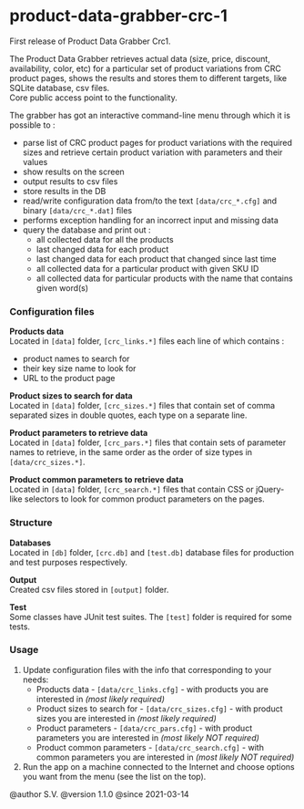 # product-data-grabber-crc-1
First release of Product Data Grabber Crc1.

 The Product Data Grabber retrieves actual data (size, price, discount, availability, color, etc) for a particular set
 of product variations from CRC product pages, shows the results and stores them to different targets, like SQLite database, csv files.
 <br>Core public access point to the functionality.<br>
 <p>The grabber has got an interactive command-line menu through which it is possible to :</p>
 <ul>
    <li>parse list of CRC product pages for product variations with the required sizes and retrieve
    certain product variation with parameters and their values</li>
    <li>show results on the screen</li>
    <li>output results to csv files</li>
    <li>store results in the DB</li>
    <li>read/write configuration data from/to the text <code>[data/crc_*.cfg]</code> and binary <code>[data/crc_*.dat]</code> files</li>
    <li>performs exception handling for an incorrect input and missing data</li>
    <li>query the database and print out :
    <ul style="list-style-type: circle;">
        <li>all collected data for all the products</li>
        <li>last changed data for each product</li>
        <li>last changed data for each product that changed since last time</li>
        <li>all collected data for a particular product with given SKU ID</li>
        <li>all collected data for particular products with the name that contains given word(s)</li>
    </ul>
 </li>
 </ul>
 <h3>Configuration files</h3>
 <b>Products data</b><br>
 Located in <code>[data]</code> folder, <code>[crc_links.*]</code> files each line of which contains :
 <ul><li>product names to search for</li><li>their key size name to look for</li><li>URL to the product page</li></ul>
 <p>
 <b>Product sizes to search for data</b><br>
 Located in <code>[data]</code> folder, <code>[crc_sizes.*]</code> files that contain
 set of comma separated sizes in double quotes, each type on a separate line.
 </p>
 <p>
 <b>Product parameters to retrieve data</b><br>
 Located in <code>[data]</code> folder, <code>[crc_pars.*]</code> files that contain
 sets of parameter names to retrieve, in the same order as the order of size types in <code>[data/crc_sizes.*]</code>.
 </p>
 <p>
 <b>Product common parameters to retrieve data</b><br>
 Located in <code>[data]</code> folder, <code>[crc_search.*]</code> files that contain
 CSS or jQuery-like selectors to look for common product parameters on the pages.
 </p>
 
 <h3>Structure</h3>
 <p>
 <b>Databases</b><br>
 Located in <code>[db]</code> folder, <code>[crc.db]</code> and <code>[test.db]</code> database files for production and test purposes respectively.
 </p>
<p>
 <b>Output</b><br>
 Created csv files stored in <code>[output]</code> folder.
 </p>
 <p>
  <b>Test</b><br>
 Some classes have JUnit test suites. The <code>[test]</code> folder is required for some tests.
 </p>
 
 <h3>Usage</h3>
 <ol>
 <li>Update configuration files with the info that corresponding to your needs:
     <ul style="list-style-type: circle;">
        <li>Products data - <code>[data/crc_links.cfg]</code> - with products you are interested in <i>(most likely required)</i></li>
        <li>Product sizes to search for - <code>[data/crc_sizes.cfg]</code> - with product sizes you are interested in <i>(most likely required)</i></li>
        <li>Product parameters - <code>[data/crc_pars.cfg]</code> - with product parameters you are interested in <i>(most likely NOT required)</i></li>
        <li>Product common parameters - <code>[data/crc_search.cfg]</code> - with common parameters you are interested in <i>(most likely NOT required)</i></li>
    </ul>
 </li>
 <li>Run the app on a machine connected to the Internet and choose options you want from the menu (see the list on the top).</li>
 </ol>
 <p>
 @author S.V.
 @version 1.1.0
 @since 2021-03-14
 </p>
